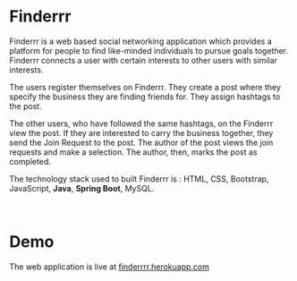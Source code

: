 # Finderrr

Finderrr is a web based social networking application which provides a
platform for people to find like-minded individuals to pursue goals
together. Finderrr connects a user with certain interests to other users
with similar interests.

The users register themselves on Finderrr. They create a post where they
specify the business they are finding friends for. They assign hashtags
to the post.

The other users, who have followed the same hashtags, on the Finderrr
view the post. If they are interested to carry the business together, they
send the Join Request to the post. The author of the post views the join
requests and make a selection. The author, then, marks the post as
completed.

The technology stack used to built Finderrr is : HTML, CSS, Bootstrap,
JavaScript, <strong>Java</strong>, <strong>Spring Boot</strong>, MySQL.

<br>


# Demo

The web application is live at <a href="https://finderrr.herokuapp.com/">finderrrr.herokuapp.com</a>
